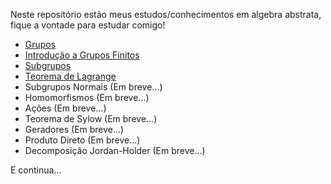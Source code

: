 Neste repositório estão meus estudos/conhecimentos em algebra abstrata, fique a vontade para estudar comigo!

- [Grupos](/page%201.md)
- [Introdução a Grupos Finitos](/page%202.md)
- [Subgrupos](/page%203.md)
- [Teorema de Lagrange](/page%204.md)
- Subgrupos Normais (Em breve...)
- Homomorfismos (Em breve...)
- Ações (Em breve...)
- Teorema de Sylow (Em breve...)
- Geradores (Em breve...)
- Produto Direto (Em breve...)
- Decomposição Jordan-Holder (Em breve...)

E continua...